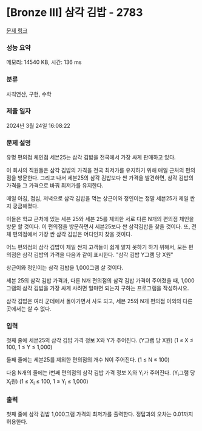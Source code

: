 # [Bronze III] 삼각 김밥 - 2783 

[문제 링크](https://www.acmicpc.net/problem/2783) 

### 성능 요약

메모리: 14540 KB, 시간: 136 ms

### 분류

사칙연산, 구현, 수학

### 제출 일자

2024년 3월 24일 16:08:22

### 문제 설명

<p>유명 편의점 체인점 세븐25는 삼각 김밥을 전국에서 가장 싸게 판매하고 있다. </p>

<p>이 회사의 직원들은 삼각 김밥의 가격을 전국 최저가를 유지하기 위해 매일 근처의 편의점을 방문한다. 그리고 나서 세븐25의 삼각 김밥보다 싼 가격을 발견하면, 삼각 김밥의 가격을 그 가격으로 바꿔 최저가를 유지한다.</p>

<p>매일 아침, 점심, 저녁으로 삼각 김밥을 먹는 상근이와 정인이는 정말 세븐25가 제일 싼지 궁금해졌다. </p>

<p>이들은 학교 근처에 있는 세븐 25와 세븐 25를 제외한 서로 다른 N개의 편의점 체인을 방문 할 것이다. 이 편의점을 방문하면서 세븐25보다 싼 삼각김밥을 찾을 것이다. 또, 전체 편의점에서 가장 싼 삼각 김밥은 어디인지 찾을 것이다.</p>

<p>어느 편의점의 삼각 김밥이 제일 싼지 고객들이 쉽게 알지 못하기 하기 위해서, 모든 편의점은 삼각 김밥의 가격을 다음과 같이 표시한다. "삼각 김밥 Y그램 당 X원"</p>

<p>상근이와 정인이는 삼각 김밥을 1,000그램 살 것이다.</p>

<p>세븐 25의 삼각 김밥 가격과, 다른 N개 편의점의 삼각 김밥 가격이 주어졌을 때, 1,000그램의 삼각 김밥을 가장 싸게 사려면 얼마면 되는지 구하는 프로그램을 작성하시오.</p>

<p>삼각 김밥은 여러 군데에서 돌아가면서 사도 되고, 세븐 25와 N개 편의점 이외의 다른 곳에서는 살 수 없다.</p>

### 입력 

 <p>첫째 줄에 세븐25의 삼각 김밥 가격 정보 X와 Y가 주어진다. (Y그램 당 X원) (1 ≤ X ≤ 100, 1 ≤ Y ≤ 1,000)</p>

<p>둘째 줄에는 세븐25를 제외한 편의점의 개수 N이 주어진다. (1 ≤ N ≤ 100)</p>

<p>다음 N개의 줄에는 i번째 편의점의 삼각 김밥 가격 정보 X<sub>i</sub>와 Y<sub>i</sub>가 주어진다. (Y<sub>i</sub>그램 당 X<sub>i</sub>원) (1 ≤ X<sub>i</sub> ≤ 100, 1 ≤ Y<sub>i</sub> ≤ 1,000)</p>

### 출력 

 <p>첫째 줄에 삼각 김밥 1,000그램 가격의 최저가를 출력한다. 정답과의 오차는 0.01까지 허용한다.</p>

